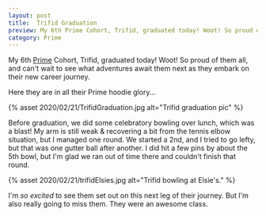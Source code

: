 ```yaml
---
layout: post
title:  Trifid Graduation
preview: My 6th Prime Cohort, Trifid, graduated today! Woot! So proud of them all, and can't wait to see what adventures await them next as they embark on their new career journey.
category: Prime
---
```


My 6th [Prime](https://primeacademy.io/) Cohort, Trifid, graduated today! Woot! So proud of them all, and can't wait to see what adventures await them next as they embark on their new career journey.  

Here they are in all their Prime hoodie glory...

{% asset 2020/02/21/TrifidGraduation.jpg alt="Trifid graduation pic" %}

Before graduation, we did some celebratory bowling over lunch, which was a blast! My arm is still weak & recovering a bit from the tennis elbow situation, but I managed one round. We started a 2nd, and I tried to go lefty, but that was one gutter ball after another. I did hit a few pins by about the 5th bowl, but I'm glad we ran out of time there and couldn't finish that round.

{% asset 2020/02/21/trifidElsies.jpg alt="Trifid bowling at Elsie's." %}

I'm *so excited* to see them set out on this next leg of their journey. But I'm also really going to miss them. They were an awesome class.
